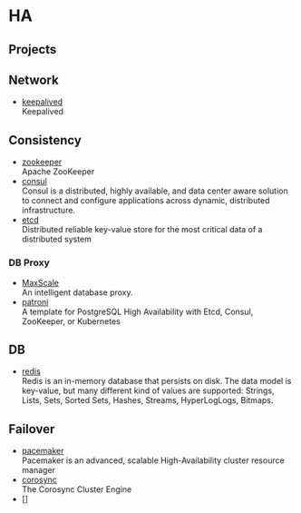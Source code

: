 # HA

## Projects


## Network

- [keepalived](https://github.com/acassen/keepalived)
  <br/>Keepalived

## Consistency

- [zookeeper](https://github.com/apache/zookeeper)
  <br/>Apache ZooKeeper
- [consul](https://github.com/hashicorp/consul)
  <br/>Consul is a distributed, highly available, and data center aware solution to connect and configure applications
  across dynamic, distributed infrastructure.
- [etcd](https://github.com/etcd-io/etcd)
  <br/>Distributed reliable key-value store for the most critical data of a distributed system

### DB Proxy

- [MaxScale](https://github.com/mariadb-corporation/MaxScale)
 <br/>An intelligent database proxy.
- [patroni](https://github.com/patroni/patroni)
  <br/>A template for PostgreSQL High Availability with Etcd, Consul, ZooKeeper, or Kubernetes

## DB

- [redis](https://github.com/redis/redis)
  <br/>Redis is an in-memory database that persists on disk. The data model is key-value, but many different kind of
  values are supported: Strings, Lists, Sets, Sorted Sets, Hashes, Streams, HyperLogLogs, Bitmaps.

## Failover

- [pacemaker](https://github.com/ClusterLabs/pacemaker)
  <br/>Pacemaker is an advanced, scalable High-Availability cluster resource manager
- [corosync](https://github.com/corosync/corosync)
  <br/>The Corosync Cluster Engine
- []